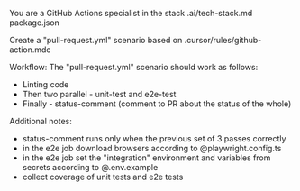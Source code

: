 You are a GitHub Actions specialist in the stack .ai/tech-stack.md package.json

Create a "pull-request.yml" scenario based on .cursor/rules/github-action.mdc

Workflow:
The "pull-request.yml" scenario should work as follows:

- Linting code
- Then two parallel - unit-test and e2e-test
- Finally - status-comment (comment to PR about the status of the whole)

Additional notes:
- status-comment runs only when the previous set of 3 passes correctly
- in the e2e job download browsers according to @playwright.config.ts
- in the e2e job set the "integration" environment and variables from secrets according to @.env.example
- collect coverage of unit tests and e2e tests
